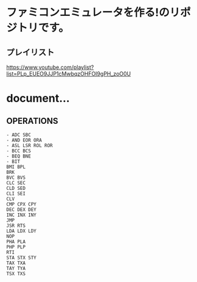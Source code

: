 # ファミコンエミュレータを作る!のリポジトリです。

## プレイリスト

https://www.youtube.com/playlist?list=PLp_EUEO9JJP1cMwbqzOHFOI9gPH_zoO0U

# document...

## OPERATIONS

```
- ADC SBC
- AND EOR ORA
- ASL LSR ROL ROR
- BCC BCS
- BEQ BNE
- BIT
BMI BPL
BRK
BVC BVS
CLC SEC
CLD SED
CLI SEI
CLV
CMP CPX CPY
DEC DEX DEY
INC INX INY
JMP
JSR RTS
LDA LDX LDY
NOP
PHA PLA
PHP PLP
RTI
STA STX STY
TAX TXA
TAY TYA
TSX TXS
```
